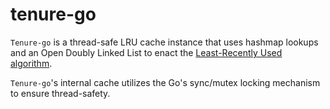 # tenure-go

`Tenure-go` is a thread-safe LRU cache instance that uses hashmap lookups and an Open Doubly Linked List to enact the [Least-Recently Used algorithm](https://en.wikipedia.org/wiki/Cache_replacement_policies#Least_recently_used_(LRU)).

`Tenure-go`'s internal cache utilizes the Go's sync/mutex locking mechanism to ensure thread-safety.
